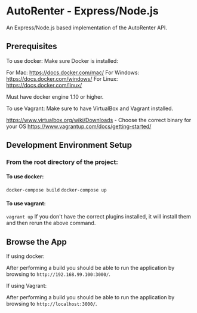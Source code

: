 # AutoRenter - Express/Node.js #

An Express/Node.js based implementation of the AutoRenter API.

## Prerequisites ##

To use docker:
Make sure Docker is installed:

For Mac: https://docs.docker.com/mac/
For Windows: https://docs.docker.com/windows/
For Linux: https://docs.docker.com/linux/

Must have docker engine 1.10 or higher.

To use Vagrant:
Make sure to have VirtualBox and Vagrant installed.

https://www.virtualbox.org/wiki/Downloads - Choose the correct binary for your OS
https://www.vagrantup.com/docs/getting-started/

## Development Environment Setup ##

### From the root directory of the project:

#### To use docker:
 `docker-compose build`
 `docker-compose up`

#### To use vagrant:
 `vagrant up`
 If you don't have the correct plugins installed, it will install them and then rerun the above command.

## Browse the App

If using docker:

After performing a build you should be able to run the application by browsing to `http://192.168.99.100:3000/`.

If using Vagrant:

After performing a build you should be able to run the application by browsing to `http://localhost:3000/`.
